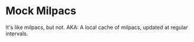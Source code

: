 # Mock Milpacs

It's like milpacs, but not. AKA: A local cache of milpacs, updated at regular intervals.